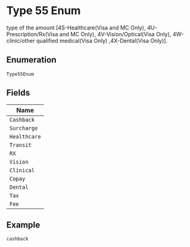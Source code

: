 
# Type 55 Enum

type of the amount [4S-Healthcare(Visa and MC Only), 4U-Prescription/Rx(Visa and MC Only), 4V-Vision/Optical(Visa Only), 4W-clinic/other qualified medical(Visa Only) ,4X-Dental(Visa Only)].

## Enumeration

`Type55Enum`

## Fields

| Name |
|  --- |
| `Cashback` |
| `Surcharge` |
| `Healthcare` |
| `Transit` |
| `RX` |
| `Vision` |
| `Clinical` |
| `Copay` |
| `Dental` |
| `Tax` |
| `Fee` |

## Example

```
cashback
```


